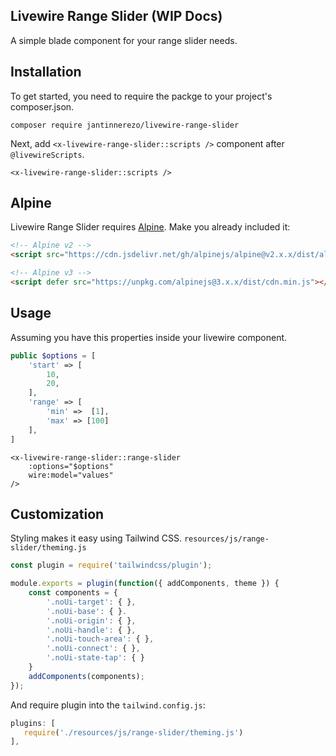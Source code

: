 ## Livewire Range Slider (WIP Docs)
A simple blade component for your range slider needs. 

## Installation

To get started, you need to require the packge to your project's composer.json.
```
composer require jantinnerezo/livewire-range-slider
```

Next, add `<x-livewire-range-slider::scripts />` component after `@livewireScripts`.

```blade
<x-livewire-range-slider::scripts />
``` 

## Alpine
Livewire Range Slider requires [Alpine](https://github.com/alpinejs/alpine). Make you already included it:

```html
<!-- Alpine v2 -->
<script src="https://cdn.jsdelivr.net/gh/alpinejs/alpine@v2.x.x/dist/alpine.min.js" defer></script>

<!-- Alpine v3 -->
<script defer src="https://unpkg.com/alpinejs@3.x.x/dist/cdn.min.js"></script>
```

## Usage

Assuming you have this properties inside your livewire component.
``` php
public $options = [
    'start' => [
        10,
        20,
    ],
    'range' => [
        'min' =>  [1],
        'max' => [100]
    ],
]
```

```blade
<x-livewire-range-slider::range-slider  
    :options="$options" 
    wire:model="values"
/>
``` 


## Customization
Styling makes it easy using Tailwind CSS. `resources/js/range-slider/theming.js`
```javascript
const plugin = require('tailwindcss/plugin');

module.exports = plugin(function({ addComponents, theme }) {
    const components = {
        '.noUi-target': { },
        '.noUi-base': { }.
        '.noUi-origin': { },
        '.noUi-handle': { },
        '.noUi-touch-area': { },
        '.noUi-connect': { },
        '.noUi-state-tap': { }
    }
    addComponents(components);
});
```

And require plugin into the `tailwind.config.js`:

``` javascript
plugins: [
   require('./resources/js/range-slider/theming.js')
],
```
